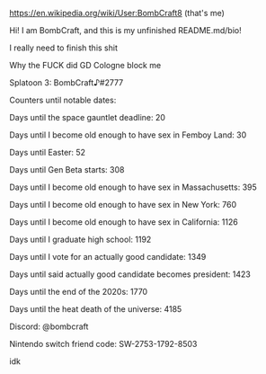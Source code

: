 https://en.wikipedia.org/wiki/User:BombCraft8 (that's me)

Hi! I am BombCraft, and this is my unfinished README.md/bio!

I really need to finish this shit

Why the FUCK did GD Cologne block me

Splatoon 3: BombCraft♪#2777

Counters until notable dates:

Days until the space gauntlet deadline: 20

Days until I become old enough to have sex in Femboy Land: 30

Days until Easter: 52

Days until Gen Beta starts: 308

Days until I become old enough to have sex in Massachusetts: 395

Days until I become old enough to have sex in New York: 760

Days until I become old enough to have sex in California: 1126

Days until I graduate high school: 1192

Days until I vote for an actually good candidate: 1349

Days until said actually good candidate becomes president: 1423

Days until the end of the 2020s: 1770

Days until the heat death of the universe: 4185

Discord: @bombcraft

Nintendo switch friend code: SW-2753-1792-8503

idk
